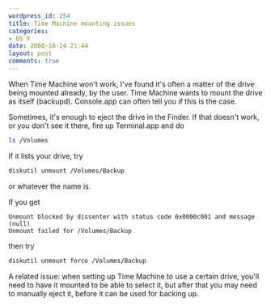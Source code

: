 ```yaml
---
wordpress_id: 254
title: Time Machine mounting issues
categories:
- OS X
date: 2008-10-24 21:44
layout: post
comments: true
---
```

When Time Machine won't work, I've found it's often a matter of the drive being mounted already, by the user. Time Machine wants to mount the drive as itself (backupd). Console.app can often tell you if this is the case.

Sometimes, it's enough to eject the drive in the Finder. If that doesn't work, or you don't see it there, fire up Terminal.app and do

``` bash
ls /Volumes
```

If it lists your drive, try

``` bash
diskutil unmount /Volumes/Backup
```
or whatever the name is.

If you get

``` text
Unmount blocked by dissenter with status code 0x0000c001 and message (null)
Unmount failed for /Volumes/Backup
```
then try

``` bash
diskutil unmount force /Volumes/Backup
```

A related issue: when setting up Time Machine to use a certain drive, you'll need to have it mounted to be able to select it, but after that you may need to manually eject it, before it can be used for backing up.
